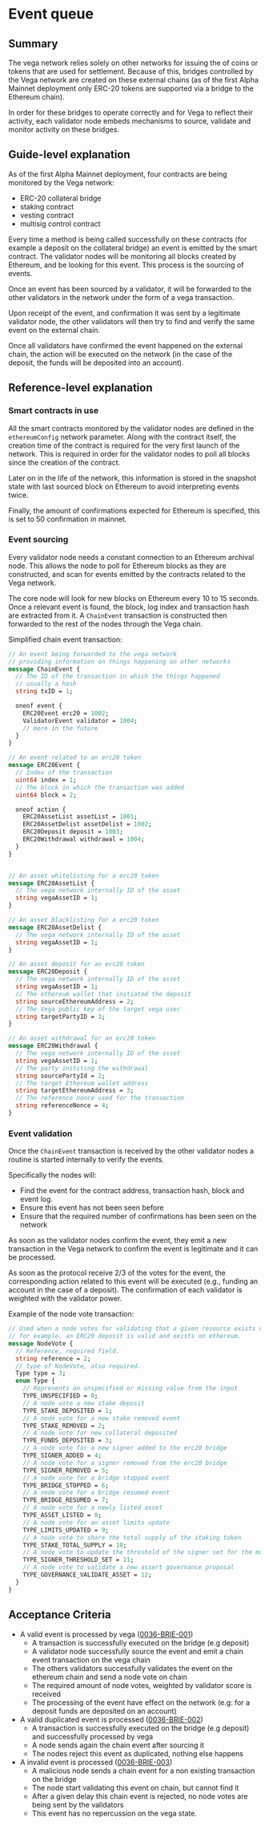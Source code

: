 # Event queue

## Summary

The vega network relies solely on other networks for issuing the of coins or tokens that are used for settlement. Because of this, bridges controlled by the Vega network are created on these external chains (as of the first Alpha Mainnet deployment only ERC-20 tokens are supported via a bridge to the Ethereum chain).

In order for these bridges to operate correctly and for Vega to reflect their activity, each validator node embeds mechanisms to source, validate and monitor activity on these bridges.

## Guide-level explanation

As of the first Alpha Mainnet deployment, four contracts are being monitored by the Vega network:

- ERC-20 collateral bridge
- staking contract
- vesting contract
- multisig control contract

Every time a method is being called successfully on these contracts (for example a deposit on the collateral bridge) an event is emitted by the smart contract. The validator nodes will be monitoring all blocks created by Ethereum, and be looking for this event. This process is the sourcing of events.

Once an event has been sourced by a validator, it will be forwarded to the other validators in the network under the form of a vega transaction.

Upon receipt of the event, and confirmation it was sent by a legitimate validator node, the other validators will then try to find and verify the same event on the external chain.

Once all validators have confirmed the event happened on the external chain, the action will be executed on the network (in the case of the deposit, the funds will be deposited into an account).

## Reference-level explanation

### Smart contracts in use

All the smart contracts monitored by the validator nodes are defined in the `ethereumConfig` network parameter. Along with the contract itself, the creation time of the contract is required for the very first launch of the network. This is required in order for the validator nodes to poll all blocks since the creation of the contract.

Later on in the life of the network, this information is stored in the snapshot state with last sourced block on Ethereum to avoid interpreting events twice.

Finally, the amount of confirmations expected for Ethereum is specified, this is set to 50 confirmation in mainnet.

### Event sourcing

Every validator node needs a constant connection to an Ethereum archival node. This allows the node to poll for Ethereum blocks as they are constructed, and scan for events emitted by the contracts related to the Vega network.

The core node will look for new blocks on Ethereum every 10 to 15 seconds. Once a relevant event is found, the block, log index and transaction hash are extracted from it. A `ChainEvent` transaction is constructed then forwarded to the rest of the nodes through the Vega chain.

Simplified chain event transaction:

```proto
// An event being forwarded to the vega network
// providing information on things happening on other networks
message ChainEvent {
  // The ID of the transaction in which the things happened
  // usually a hash
  string txID = 1;

  oneof event {
    ERC20Event erc20 = 1002;
    ValidatorEvent validator = 1004;
    // more in the future
  }
}

// An event related to an erc20 token
message ERC20Event {
  // Index of the transaction
  uint64 index = 1;
  // The block in which the transaction was added
  uint64 block = 2;

  oneof action {
    ERC20AssetList assetList = 1001;
    ERC20AssetDelist assetDelist = 1002;
    ERC20Deposit deposit = 1003;
    ERC20Withdrawal withdrawal = 1004;
  }
}


// An asset whitelisting for a erc20 token
message ERC20AssetList {
  // The vega network internally ID of the asset
  string vegaAssetID = 1;
}

// An asset blacklisting for a erc20 token
message ERC20AssetDelist {
  // The vega network internally ID of the asset
  string vegaAssetID = 1;
}

// An asset deposit for an erc20 token
message ERC20Deposit {
  // The vega network internally ID of the asset
  string vegaAssetID = 1;
  // The ethereum wallet that initiated the deposit
  string sourceEthereumAddress = 2;
  // The Vega public key of the target vega user
  string targetPartyID = 3;
}

// An asset withdrawal for an erc20 token
message ERC20Withdrawal {
  // The vega network internally ID of the asset
  string vegaAssetID = 1;
  // The party inititing the withdrawal
  string sourcePartyId = 2;
  // The target Ethereum wallet address
  string targetEthereumAddress = 3;
  // The reference nonce used for the transaction
  string referenceNonce = 4;
}
```

### Event validation

Once the `ChainEvent` transaction is received by the other validator nodes a routine is started internally to verify the events.

Specifically the nodes will:

- Find the event for the contract address, transaction hash, block and event log.
- Ensure this event has not been seen before
- Ensure that the required number of confirmations has been seen on the network

As soon as the validator nodes confirm the event, they emit a new transaction in the Vega network to confirm the event is legitimate and it can be processed.

As soon as the protocol receive 2/3 of the votes for the event, the corresponding action related to this event will be executed (e.g., funding an account in the case of a deposit). The confirmation of each validator is weighted with the validator power.

Example of the node vote transaction:

```proto
// Used when a node votes for validating that a given resource exists or is valid,
// for example, an ERC20 deposit is valid and exists on ethereum.
message NodeVote {
  // Reference, required field.
  string reference = 2;
  // type of NodeVote, also required.
  Type type = 3;
  enum Type {
    // Represents an unspecified or missing value from the input
    TYPE_UNSPECIFIED = 0;
    // A node vote a new stake deposit
    TYPE_STAKE_DEPOSITED = 1;
    // A node vote for a new stake removed event
    TYPE_STAKE_REMOVED = 2;
    // A node vote for new collateral deposited
    TYPE_FUNDS_DEPOSITED = 3;
    // A node vote for a new signer added to the erc20 bridge
    TYPE_SIGNER_ADDED = 4;
    // A node vote for a signer removed from the erc20 bridge
	TYPE_SIGNER_REMOVED = 5;
    // A node vote for a bridge stopped event
    TYPE_BRIDGE_STOPPED = 6;
    // A node vote for a bridge resumed event
    TYPE_BRIDGE_RESUMED = 7;
    // A node vote for a newly listed asset
    TYPE_ASSET_LISTED = 8;
    // A node vote for an asset limits update
    TYPE_LIMITS_UPDATED = 9;
    // A node vote to share the total supply of the staking token
    TYPE_STAKE_TOTAL_SUPPLY = 10;
    // A node vote to update the threshold of the signer set for the multisig contract
    TYPE_SIGNER_THRESHOLD_SET = 11;
    // A node vote to validate a new assert governance proposal
    TYPE_GOVERNANCE_VALIDATE_ASSET = 12;
  }
}
```

## Acceptance Criteria

- A valid event is processed by vega (<a name="0036-BRIE-001" href="#0036-BRIE-001">0036-BRIE-001</a>)
  - A transaction is successfully executed on the bridge (e.g deposit)
  - A validator node successfully source the event and emit a chain event transaction on the vega chain
  - The others validators successfully validates the event on the ethereum chain and send a node vote on chain
  - The required amount of node votes, weighted by validator score is received
  - The processing of the event have effect on the network (e.g: for a deposit funds are deposited on an account)
- A valid duplicated event is processed (<a name="0036-BRIE-002" href="#0036-BRIE-002">0036-BRIE-002</a>)
  - A transaction is successfully executed on the bridge (e.g deposit) and successfully processed by vega
  - A node sends again the chain event after sourcing it
  - The nodes reject this event as duplicated, nothing else happens
- A invalid event is processed (<a name="0036-BRIE-003" href="#0036-BRIE-003">0036-BRIE-003</a>)
  - A malicious node sends a chain event for a non existing transaction on the bridge
  - The node start validating this event on chain, but cannot find it
  - After a given delay this chain event is rejected, no node votes are being sent by the validators
  - This event has no repercussion on the vega state.
